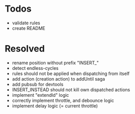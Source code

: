 
# Todos

- validate rules
- create README

# Resolved

- rename position without prefix "INSERT_"
- detect endless-cycles
- rules should not be applied when dispatching from itself
- add action (creation action) to addUntil saga
- add pubsub for devtools
- INSERT_INSTEAD should not kill own dispatched actions
- implement "extendId" logic
- correctly implement throttle, and debounce logic
- implement delay logic (= current throttle)